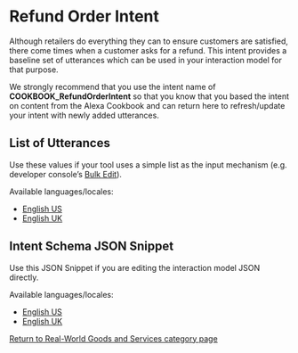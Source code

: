 # Refund Order Intent
Although retailers do everything they can to ensure customers are satisfied, there come times when a customer asks for a refund. This intent provides a baseline set of utterances which can be used in your interaction model for that purpose.

We strongly recommend that you use the intent name of **COOKBOOK_RefundOrderIntent** so that you know that you based the intent on content from the Alexa Cookbook and can return here to refresh/update your intent with newly added utterances.

## List of Utterances
Use these values if your tool uses a simple list as the input mechanism (e.g. developer console’s [Bulk Edit](https://developer.amazon.com/docs/custom-skills/create-intents-utterances-and-slots.html#edit-or-upload-sample-utterances-in-bulk)).

Available languages/locales:
- [English US](./en-US.txt)
- [English UK](./en-GB.txt)

## Intent Schema JSON Snippet
Use this JSON Snippet if you are editing the interaction model JSON directly.

Available languages/locales:
- [English US](./en-US.json)
- [English UK](./en-GB.json)

[Return to Real-World Goods and Services category page](..)
